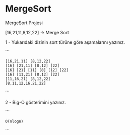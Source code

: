 # MergeSort
MergeSort Projesi

[16,21,11,8,12,22] -> Merge Sort

1 - Yukarıdaki dizinin sort türüne göre aşamalarını yazınız.

´´´

    [16,21,11] [8,12,22]
    [16] [21,11] [8,12] [22]
    [16] [21] [11] [8] [12] [22]
    [16] [11,21] [8,12] [22]
    [11,16,21] [8,12,22]
    [8,11,12,16,21,22]

´´´

2 - Big-O gösterimini yazınız.

´´´

    O(nlogn)

´´´